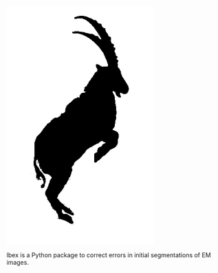 ![alt text](ibex-logo.png)

Ibex is a Python package to correct errors in initial segmentations of EM images.
